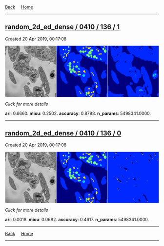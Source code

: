 
[Back](..)&nbsp;&nbsp;&nbsp;&nbsp;&nbsp;[Home](https://leapmanlab.github.io/snapshots)

---

<div class="summary"><a href="1"><h2>random_2d_ed_dense / 0410 / 136 / 1</h2></a><p>Created 20 Apr 2019, 00:17:08
</p><a href="1"><img src="1/media/summary.png" align="center"></a><p>
<i>Click for more details</i>
</p></div>

**ari**: 0.6660. **miou**: 0.2502. **accuracy**: 0.8798. **n_params**: 5498341.0000. 

---

<div class="summary"><a href="0"><h2>random_2d_ed_dense / 0410 / 136 / 0</h2></a><p>Created 20 Apr 2019, 00:17:08
</p><a href="0"><img src="0/media/summary.png" align="center"></a><p>
<i>Click for more details</i>
</p></div>

**ari**: 0.0018. **miou**: 0.0682. **accuracy**: 0.4617. **n_params**: 5498341.0000. 

---

[Back](..)&nbsp;&nbsp;&nbsp;&nbsp;&nbsp;[Home](https://leapmanlab.github.io/snapshots)

---
